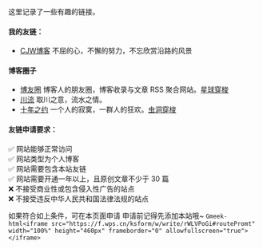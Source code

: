 这里记录了一些有趣的链接。

#### 我的友链：
-   [CJW博客](https://blog.freeblock.cn) 不屈的心，不懈的努力，不忘欣赏沿路的风景


#### 博客圈子
-   [博友圈](https://www.boyouquan.com/home) 博客人的朋友圈，博客收录与文章 RSS 聚合网站。[星球穿梭](https://www.boyouquan.com/planet-shuttle)
-   [川流](https://chuanliu.org/) 取川之意，流水之情。
-   [十年之约](https://www.foreverblog.cn/) 一个人的寂寞，一群人的狂欢。[虫洞穿梭](https://www.foreverblog.cn/go.html)

#### 友链申请要求：

✅ 网站能够正常访问  
✅ 网站类型为个人博客  
✅ 网站需要包含本站友链  
✅ 网站需要开通一年以上，且原创文章不少于 30 篇  
❌ 不接受商业性或包含侵入性广告的站点  
❌ 不接受违反中华人民共和国法律法规的站点

如果符合如上条件，可在本页面申请
申请前记得先添加本站哦~
`Gmeek-html<iframe src="https://f.wps.cn/ksform/w/write/rWLVPoGi#routePromt" width="100%" height="460px" frameborder="0" allowfullscreen="true"></iframe>`
